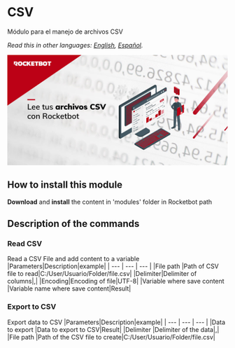 # CSV
  
Módulo para el manejo de archivos CSV  

*Read this in other languages: [English](Manual_csv.md), [Español](Manual_csv.es.md).*
  
![banner](imgs/Banner_csv.png)
## How to install this module
  
__Download__ and __install__ the content in 'modules' folder in Rocketbot path  



## Description of the commands

### Read CSV
  
Read a CSV File and add content to a variable
|Parameters|Description|example|
| --- | --- | --- |
|File path  |Path of CSV file to read|C:/User/Usuario/Folder/file.csv|
|Delimiter|Delimiter of columns|,|
|Encoding|Encoding of file|UTF-8|
|Variable where save content  |Variable name where save content|Result|

### Export to CSV
  
Export data to CSV
|Parameters|Description|example|
| --- | --- | --- |
|Data to export  |Data to export to CSV|Result|
|Delimiter  |Delimiter of the data|,|
|File path  |Path of the CSV file to create|C:/User/Usuario/Folder/file.csv|
